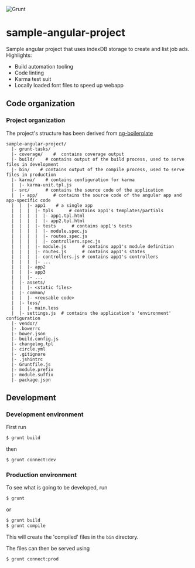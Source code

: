 ![Grunt](https://cdn.gruntjs.com/builtwith.png)


sample-angular-project
===========================

Sample angular project that uses indexDB storage to create and list job ads.
Highlights:

- Build automation tooling
- Code linting
- Karma test suit
- Locally loaded font files to speed up webapp

## Code organization

### Project organization
The project's structure has been derived from [ng-boilerplate](https://github.com/ngbp/ngbp/blob/v0.3.2-release/README.md#overall-directory-structure)

```
sample-angular-project/
  |- grunt-tasks/
  |- coverage/    #  contains coverage output
  |- build/    # contains output of the build process, used to serve files in development
  |- bin/    # contains output of the compile process, used to serve files in production
  |- karma/    # contains configuration for karma
  |  |- karma-unit.tpl.js
  |- src/      # contains the source code of the application
  |  |- app/      # contains the source code of the angular app and app-specific code
  |  |  |- app1    # a single app
  |  |  |  |- tpls      # contains app1's templates/partials
  |  |  |  |  |- app1.tpl.html
  |  |  |  |  |- app2.tpl.html
  |  |  |  |- tests      # contains app1's tests
  |  |  |  |  |- module.spec.js
  |  |  |  |  |- routes.spec.js
  |  |  |  |  |- controllers.spec.js
  |  |  |  |- module.js      # contains app1's module definition
  |  |  |  |- routes.js      # contains app1's states
  |  |  |  |- controllers.js # contains app1's controllers
  |  |  |  |- ...
  |  |  |- app2
  |  |  |- app3
  |  |  |- ...
  |  |- assets/
  |  |  |- <static files>
  |  |- common/
  |  |  |- <reusable code>
  |  |- less/
  |  |  |- main.less
  |  |- settings.js  # contains the application's 'environment' configuration
  |- vendor/
  |- .bowerrc
  |- bower.json
  |- build.config.js
  |- changelog.tpl
  |- circle.yml
  |- .gitignore
  |- .jshintrc
  |- Gruntfile.js
  |- module.prefix
  |- module.suffix
  |- package.json
```

## Development

### Development environment
First run
```bash
$ grunt build
```

then
```bash
$ grunt connect:dev
```


### Production environment

To see what is going to be developed, run

```bash
$ grunt
```

or

```bash
$ grunt build
$ grunt compile
```

This will create the 'compiled' files in the ```bin``` directory.

The files can then be served using

```bash
$ grunt connect:prod
```
